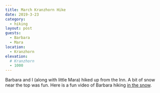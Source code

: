 ```yaml
---
title: March Kranzhorn Hike
date: 2019-3-23
category:
  - hiking
layout: post
guests:
  - Barbara
  - Mara
location:
  - Kranzhorn
elevation:
  # Kranzhorn
  - 1000
---
```


Barbara and I (along with little Mara) hiked up from the Inn. A bit of snow near the top was
fun. Here is a fun video of Barbara hiking [in the snow](https://photos.app.goo.gl/j2Z9tnY3VTvFisYN7).
